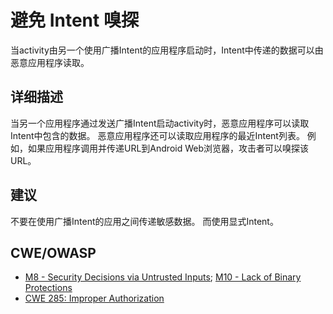 # 避免 Intent 嗅探

当activity由另一个使用广播Intent的应用程序启动时，Intent中传递的数据可以由恶意应用程序读取。

## 详细描述 

当另一个应用程序通过发送广播Intent启动activity时，恶意应用程序可以读取Intent中包含的数据。 恶意应用程序还可以读取应用程序的最近Intent列表。 例如，如果应用程序调用并传递URL到Android Web浏览器，攻击者可以嗅探该URL。

## 建议

不要在使用广播Intent的应用之间传递敏感数据。 而使用显式Intent。

## CWE/OWASP

 * [M8 - Security Decisions via Untrusted Inputs](https://www.owasp.org/index.php/Mobile_Top_10_2014-M8); [M10 - Lack of Binary Protections](https://www.owasp.org/index.php/Mobile_Top_10_2014-M10)
 * [CWE 285: Improper Authorization](http://cwe.mitre.org/data/definitions/285.html)
